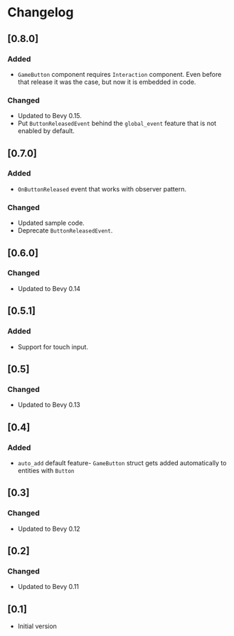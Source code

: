 # Changelog

## [0.8.0]

### Added

- `GameButton` component requires `Interaction` component. Even before that release it was the case, but now it is embedded in code.

### Changed

- Updated to Bevy 0.15.
- Put `ButtonReleasedEvent` behind the `global_event` feature that is not enabled by default.

## [0.7.0]

### Added

- `OnButtonReleased` event that works with observer pattern.

### Changed

- Updated sample code.
- Deprecate `ButtonReleasedEvent`.

## [0.6.0]

### Changed

- Updated to Bevy 0.14

## [0.5.1]

### Added

- Support for touch input.

## [0.5]

### Changed

- Updated to Bevy 0.13

## [0.4]

### Added

- `auto_add` default feature- `GameButton` struct gets added automatically to entities with `Button`

## [0.3]

### Changed

- Updated to Bevy 0.12

## [0.2]

### Changed

- Updated to Bevy 0.11

## [0.1]

- Initial version
